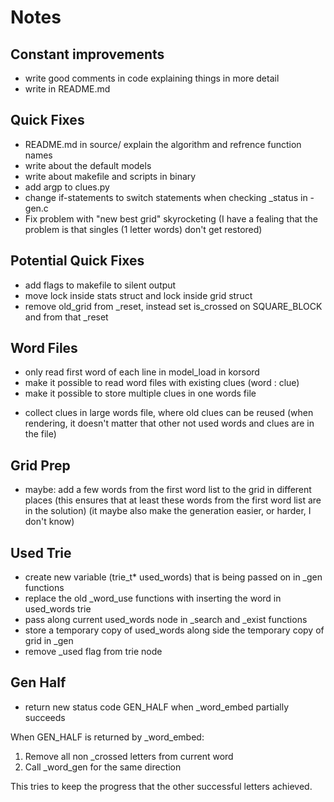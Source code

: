 # Notes

## Constant improvements
- write good comments in code explaining things in more detail
- write in README.md

## Quick Fixes
- README.md in source/ explain the algorithm and refrence function names
- write about the default models
- write about makefile and scripts in binary
- add argp to clues.py
- change if-statements to switch statements when checking _status in -gen.c
- Fix problem with "new best grid" skyrocketing
  (I have a fealing that the problem is that singles (1 letter words) don't get restored)

## Potential Quick Fixes
- add flags to makefile to silent output
- move lock inside stats struct and lock inside grid struct
- remove old_grid from _reset, instead set is_crossed on SQUARE_BLOCK and from that _reset

## Word Files
- only read first word of each line in model_load in korsord
- make it possible to read word files with existing clues (word : clue)
- make it possible to store multiple clues in one words file
* collect clues in large words file, where old clues can be reused
  (when rendering, it doesn't matter that other not used words and clues are in the file)

## Grid Prep
- maybe: add a few words from the first word list to the grid in different places
  (this ensures that at least these words from the first word list are in the solution)
  (it maybe also make the generation easier, or harder, I don't know)

## Used Trie
- create new variable (trie_t* used_words) that is being passed on in _gen functions
- replace the old _word_use functions with inserting the word in used_words trie
- pass along current used_words node in _search and _exist functions
- store a temporary copy of used_words along side the temporary copy of grid in _gen
- remove _used flag from trie node

## Gen Half
- return new status code GEN_HALF when _word_embed partially succeeds

When GEN_HALF is returned by _word_embed:
1. Remove all non _crossed letters from current word
2. Call _word_gen for the same direction

This tries to keep the progress that the other successful letters achieved.
